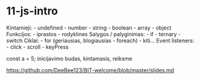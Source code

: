 # 11-js-intro
Kintamieji:
    - undefined
    - number
    - string
    - boolean
    - array
    - object
Funkcijos:
    - iprastos
    - rodyklines
Salygos / palyginimas:
    - if
    - ternary
    - switch
Ciklai:
    - for (geriausias, blogiausias - foreach)
    - kiti...
Event listeners:
    - click
    - scroll
    - keyPress

const a = 5;
inicijavimo budas, kintamasis, reiksme

https://github.com/DeeBee123/BIT-welcome/blob/master/slides.md
